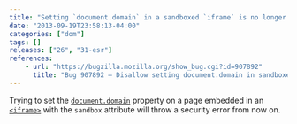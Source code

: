 ```yaml
---
title: "Setting `document.domain` in a sandboxed `iframe` is no longer allowed"
date: "2013-09-19T23:58:13-04:00"
categories: ["dom"]
tags: []
releases: ["26", "31-esr"]
references:
    - url: "https://bugzilla.mozilla.org/show_bug.cgi?id=907892"
      title: "Bug 907892 – Disallow setting document.domain in sandboxed iframes"
---
```

Trying to set the [`document.domain`](https://developer.mozilla.org/docs/Web/API/document.domain) property on a page embedded in an [`<iframe>`](https://developer.mozilla.org/docs/Web/HTML/Element/iframe) with the `sandbox` attribute will throw a security error from now on.
